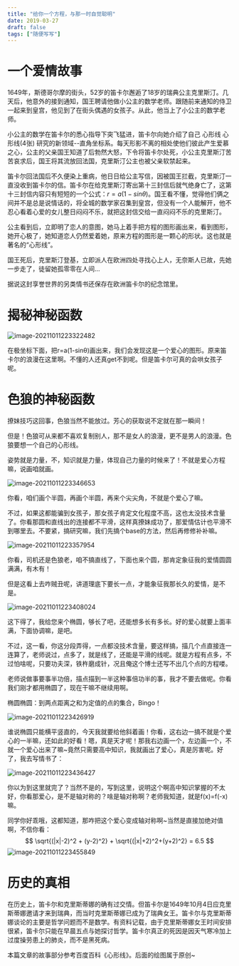 ```yaml
---
title: "给你一个方程，与那一时自觉聪明"
date: 2019-03-27
draft: false
tags: ["随便写写"]
---
```


# 一个爱情故事

1649年，斯德哥尔摩的街头，52岁的笛卡尔邂逅了18岁的瑞典公主克里斯汀。几天后，他意外的接到通知，国王聘请他做小公主的数学老师。跟随前来通知的侍卫一起来到皇宫，他见到了在街头偶遇的女孩子。从此，他当上了小公主的数学老师。

小公主的数学在笛卡尔的悉心指导下突飞猛进，笛卡尔向她介绍了自己 心形线 心形线(4张) 研究的新领域--直角坐标系。每天形影不离的相处使他们彼此产生爱慕之心，公主的父亲国王知道了后勃然大怒，下令将笛卡尔处死，小公主克里斯汀苦苦哀求后，国王将其流放回法国，克里斯汀公主也被父亲软禁起来。

笛卡尔回法国后不久便染上重病，他日日给公主写信，因被国王拦截，克里斯汀一直没收到笛卡尔的信。笛卡尔在给克里斯汀寄出第十三封信后就气绝身亡了，这第十三封信内容只有短短的一个公式：$r=a(1-sinθ)$。国王看不懂，觉得他们俩之间并不是总是说情话的，将全城的数学家召集到皇宫，但没有一个人能解开，他不忍心看着心爱的女儿整日闷闷不乐，就把这封信交给一直闷闷不乐的克里斯汀。

公主看到后，立即明了恋人的意图，她马上着手把方程的图形画出来，看到图形，她开心极了，她知道恋人仍然爱着她，原来方程的图形是一颗心的形状。这也就是著名的“心形线”。

国王死后，克里斯汀登基，立即派人在欧洲四处寻找心上人，无奈斯人已故，先她一步走了，徒留她孤零零在人间... 

据说这封享誉世界的另类情书还保存在欧洲笛卡尔的纪念馆里。

# 揭秘神秘函数

![image-20211011223322482](https://forest-pic.oss-cn-beijing.aliyuncs.com/webimg/202110112233547.png)

在极坐标下面，把r=a(1-sinθ)画出来，我们会发现这是一个爱心的图形。原来笛卡尔的浪漫在这里啊。不懂的人还真get不到呢。但是笛卡尔可真的会哄女孩子呢。

# 色狼的神秘函数

撩妹技巧这回事，色狼当然不能放过。芳心的获取说不定就在那一瞬间！

但是！色狼可从来都不喜欢复制别人，那不是女人的浪漫，更不是男人的浪漫。色狼要想一个自己的心形线。

姿势就是力量，不，知识就是力量，体现自己力量的时候来了！不就是爱心方程嘛，说画咱就画。

![image-20211011223346653](https://forest-pic.oss-cn-beijing.aliyuncs.com/webimg/202110112233696.png)

你看，咱们画个半圆，再画个半圆，再来个尖尖角，不就是个爱心了嘛。

不过，如果这都能骗到女孩子，那女孩子肯定文化程度不高，这也太没技术含量了。你看那圆和直线出的连接都不平滑，这样真撩妹成功了，那爱情估计也平滑不到哪里去。不要紧，搞研究嘛，我们先搞个base的方法，然后再修修补补嘛。

![image-20211011223357954](https://forest-pic.oss-cn-beijing.aliyuncs.com/webimg/202110112233011.png)

你看，司机还是色狼老，咱不搞直线了，下面也来个圆，那肯定象征我的爱情圆圆满满，有木有！

但是这看上去咋贼丑呢，讲道理底下要长一点，才能象征我那长久的爱情，是不是。

![image-20211011223408024](https://forest-pic.oss-cn-beijing.aliyuncs.com/webimg/202110112234065.png)

这下得了，我给您来个椭圆，够长了吧，还能想多长有多长。好的爱心就要上面丰满，下面协调嘛，是吧。

不过，这一看，你这分段弄得，一点都没技术含量，要这样搞，描几个点直接连一连算了，老师说过，点多了，就是线了，还能是平滑的线呢。就是方程有点多，不过怕啥呢，只要功夫深，铁杵磨成针，况且俺这个博士还写不出几个点的方程喽。

老师说做事要事半功倍，描点描到一半这种事倍功半的事，我才不要去做呢。你看我们刚才都用椭圆了，现在干嘛不继续用啊。

椭圆椭圆：到两点距离之和为定值的点的集合，Bingo！

![image-20211011223426919](https://forest-pic.oss-cn-beijing.aliyuncs.com/webimg/202110112234962.png)

谁说椭圆只能横平竖直的，今天我就要给他斜着画！你看，这右边一搞不就是个爱心的一半嘛，还如此的好看！嗯，真是天才呢！那我右边画一个，左边画一个，不就一个爱心出来了嘛~竟然只需要高中知识，我就画出了爱心，真是厉害呢。好了，我去写情书了：

![image-20211011223436427](https://forest-pic.oss-cn-beijing.aliyuncs.com/webimg/202110112234469.png)

你以为到这里就完了？当然不是的，写到这里，说明这个啊高中知识掌握的不太好，你看那爱心，是不是轴对称的？啥是轴对称啊？老师我知道，就是f(x)=f(-x)嘛。

同学你好乖哦，这都知道，那咋把这个爱心变成轴对称啊~当然是直接加绝对值啊，不信你看：
$$
\sqrt{(|x|-2)^2 + (y-2)^2} + \sqrt{(|x|+2)^2+(y+2)^2} = 6.5
$$
![image-20211011223455849](https://forest-pic.oss-cn-beijing.aliyuncs.com/webimg/202110112234882.png)

# 历史的真相

在历史上，笛卡尔和克里斯蒂娜的确有过交情。但笛卡尔是1649年10月4日应克里斯蒂娜邀请才来到瑞典，而当时克里斯蒂娜已成为了瑞典女王。笛卡尔与克里斯蒂娜谈论的主要是哲学问题而不是数学。有资料记载，由于克里斯蒂娜女王时间安排很紧，笛卡尔只能在早晨五点与她探讨哲学。笛卡尔真正的死因是因天气寒冷加上过度操劳患上的肺炎，而不是黑死病。

本篇文章的故事部分参考百度百科《心形线》。后面的绘图属于原创~
